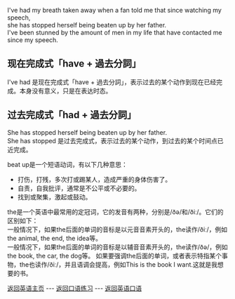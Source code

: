 I've had my breath taken away when a fan told me that since watching my speech,    
she has stopped herself being beaten up by her father.     
I've been stunned by the amount of men in my life that have contacted me since my speech.      


现在完成式「have + 過去分詞」    
-------------------------------------------
I've had 是现在完成式「have + 過去分詞」，表示过去的某个动作到现在已经完成。本身没有意义，只是在表达时态。     

过去完成式「had + 過去分詞」    
--------------------------------------------
She has stopped herself being beaten up by her father.      
She has stopped 是过去完成式，表示过去的某个动作，到过去的某个时间点已近完成。     

beat up是一个短语动词，有以下几种意思：    
- 打伤，打残，多次打或踢某人，造成严重的身体伤害了。      
- 自责，自我批评，通常是不公平或不必要的。     
- 找到或聚集，激起或鼓动。    

the是一个英语中最常用的定冠词，它的发音有两种，分别是/ðə/和/ðiː/。它们的区别如下：    
一般情况下，如果the后面的单词的音标是以元音音素开头的，the读作/ðiː/，例如the animal, the end, the idea等。    
一般情况下，如果the后面的单词的音标是以辅音音素开头的，the读作/ðə/，例如the book, the car, the dog等。
如果要强调the后面的单词，或者表示特指某个事物，the也读作/ðiː/，并且语调会提高，例如This is the book I want.这就是我想要的书。   

[返回英语主页](../../ENGLISH.md) --- [返回口语练习](oral_english_practice.md) --- [返回英语口语](../Oral_English_Practice.md)        